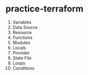 # practice-terraform

1. Variables
2. Data Source
3. Resource
4. Functions
5. Modules
6. Locals
7. Provider
8. State File
9. Loops
10. Conditions
